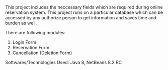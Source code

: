 This project includes the neccessary fields which are required during online reservation system. This project runs on a particular database which can be accessed by any authorize person to get information and saves time and burden as well.

There are following modules:
1. Login Form
2. Reservation Form
3. Cancellation (Deletion Form)

Softwares/Technologies Used: Java 8, NetBeans 8.2 RC
